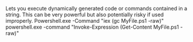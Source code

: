Lets you execute dynamically generated code or commands contained in a string. This can be very powerful but also potentially risky if used improperly.
Powershell.exe -Command "iex (gc MyFile.ps1 -raw)"
powershell.exe -command "Invoke-Expression (Get-Content MyFile.ps1 -raw)"
